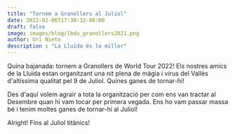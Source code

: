 ```yaml
---
title: "Tornem a Granollers al Juliol"
date: 2022-02-06T17:30:32-08:00
draft: false
image: images/blog/lbdu_granollers2021.png
author: Uri Nieto
description : "La Lluïda és lo millor"
---
```


Quina bajanada: tornem a Granollers de World Tour 2022!
Els nostres amics de la Lluïda estan organitzant una nit plena de màgia i virus del Vallès d'altíssima qualitat pel 9 de Juliol. Quines ganes de tornar-hi!

Des d'aquí volem agraïr a tota la organització per com ens van tractar al Desembre quan hi vam tocar per primera vegada. 
Ens ho vam passar massa bé i tenim moltes ganes de tornar-hi al Juliol!

Alright! Fins al Juliol titànics!
